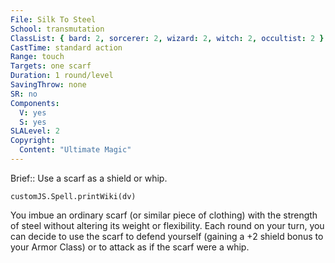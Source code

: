 ```yaml
---
File: Silk To Steel
School: transmutation
ClassList: { bard: 2, sorcerer: 2, wizard: 2, witch: 2, occultist: 2 }
CastTime: standard action
Range: touch
Targets: one scarf
Duration: 1 round/level
SavingThrow: none
SR: no
Components:
  V: yes
  S: yes
SLALevel: 2
Copyright:
  Content: "Ultimate Magic"
---
```

Brief:: Use a scarf as a shield or whip.

```dataviewjs
customJS.Spell.printWiki(dv)
```

You imbue an ordinary scarf (or similar piece of clothing) with the strength of steel without altering its weight or flexibility.  Each round on your turn, you can decide to use the scarf to defend yourself (gaining a +2 shield bonus to your Armor Class) or to attack as if the scarf were a whip.
